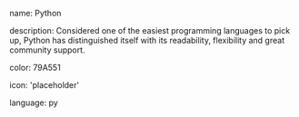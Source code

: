 name: Python

description: Considered one of the easiest programming languages to pick up, Python has distinguished itself with its readability, flexibility and great community support.

color: 79A551

icon: 'placeholder'

language: py
